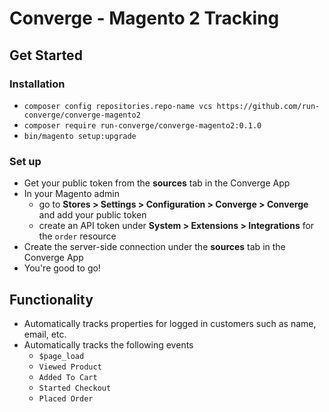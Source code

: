 # Converge - Magento 2 Tracking
## Get Started
### Installation
- `composer config repositories.repo-name vcs https://github.com/run-converge/converge-magento2` 
- `composer require run-converge/converge-magento2:0.1.0`
- `bin/magento setup:upgrade`
### Set up
- Get your public token from the **sources** tab in the Converge App
- In your Magento admin
  - go to **Stores > Settings > Configuration > Converge > Converge** and add your public token
  - create an API token under **System > Extensions > Integrations** for the `order` resource
- Create the server-side connection under the **sources** tab in the Converge App
- You're good to go! 

## Functionality
- Automatically tracks properties for logged in customers such as name, email, etc.
- Automatically tracks the following events
  - `$page_load`
  - `Viewed Product`
  - `Added To Cart`
  - `Started Checkout`
  - `Placed Order`
